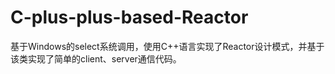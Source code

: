 # C-plus-plus-based-Reactor

基于Windows的select系统调用，使用C++语言实现了Reactor设计模式，并基于该类实现了简单的client、server通信代码。

